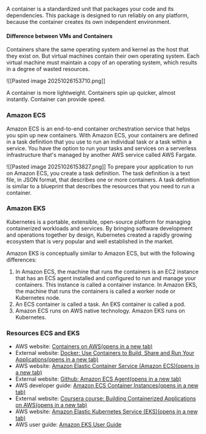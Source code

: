 A container is a standardized unit that packages your code and its dependencies. This package is designed to run reliably on any platform, because the container creates its own independent environment.

#### Difference between VMs and Containers
Containers share the same operating system and kernel as the host that they exist on. But virtual machines contain their own operating system. Each virtual machine must maintain a copy of an operating system, which results in a degree of wasted resources.

![[Pasted image 20251026153710.png]]

A container is more lightweight. Containers spin up quicker, almost instantly. Container can provide speed. 

### Amazon ECS

Amazon ECS is an end-to-end container orchestration service that helps you spin up new containers. With Amazon ECS, your containers are defined in a task definition that you use to run an individual task or a task within a service. You have the option to run your tasks and services on a serverless infrastructure that's managed by another AWS service called AWS Fargate. 

![[Pasted image 20251026153827.png]]
To prepare your application to run on Amazon ECS, you create a task definition. The task definition is a text file, in JSON format, that describes one or more containers. A task definition is similar to a blueprint that describes the resources that you need to run a container.

### Amazon EKS
Kubernetes is a portable, extensible, open-source platform for managing containerized workloads and services. By bringing software development and operations together by design, Kubernetes created a rapidly growing ecosystem that is very popular and well established in the market.
 
Amazon EKS is conceptually similar to Amazon ECS, but with the following differences:  
1. In Amazon ECS, the machine that runs the containers is an EC2 instance that has an ECS agent installed and configured to run and manage your containers. This instance is called a container instance. In Amazon EKS, the machine that runs the containers is called a worker node or Kubernetes node.
2. An ECS container is called a task. An EKS container is called a pod.
3. Amazon ECS runs on AWS native technology. Amazon EKS runs on Kubernetes.

### Resources ECS and EKS
- AWS website: [Containers on AWS(opens in a new tab)](https://aws.amazon.com/containers/services/)
- External website: [Docker: Use Containers to Build, Share and Run Your Applications(opens in a new tab)](https://www.docker.com/resources/what-container)
- AWS website: [Amazon Elastic Container Service (Amazon ECS)(opens in a new tab)](https://aws.amazon.com/ecs/)
- External website: [Github: Amazon ECS Agent(opens in a new tab)](https://github.com/aws/amazon-ecs-agent)
- AWS developer guide: [Amazon ECS Container Instances(opens in a new tab)](https://docs.aws.amazon.com/AmazonECS/latest/developerguide/ECS_instances.html)
- External website: [Coursera course: Building Containerized Applications on AWS(opens in a new tab)](https://www.coursera.org/learn/containerized-apps-on-aws)
- AWS website: [Amazon Elastic Kubernetes Service (EKS)(opens in a new tab)](https://aws.amazon.com/eks/)
- AWS user guide: [Amazon EKS User Guide](https://docs.aws.amazon.com/eks/latest/userguide/what-is-eks.html)